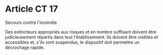 # Article CT 17

Secours contre l'incendie

Des extincteurs appropriés aux risques et en nombre suffisant doivent être judicieusement répartis dans tout l'établissement. Ils doivent être visibles et accessibles et, s'ils sont suspendus, le dispositif doit permettre un décrochage rapide.

